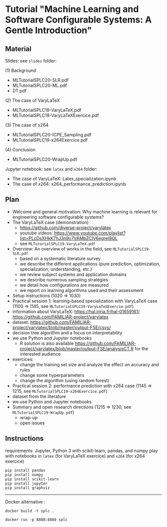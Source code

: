 # Tutorial "Machine Learning and Software Configurable Systems: A Gentle Introduction" 

## Material 

Slides: see `slides` folder:

 (1) Background
 * MLTutorialSPLC20-SLR.pdf
 * MLTutorialSPLC20-ML.pdf
 * DT.pdf
 
 (2) The case of VaryLaTeX
 * MLTutorialSPLC19-VaryLaTeX.pdf 
 * MLTutorialSPLC19-VaryLaTeXExercice.pdf
 
 (3) The case of x264
 * MLTutorialSPLC20-ICPE_Sampling.pdf
 * MLTutorialSPLC19-x264Exercice.pdf
 
 (4) Conclusion
 * MLTutorialSPLC20-WrapUp.pdf

Jupyter notebook: see `latex` and `x264` folder:
* The case of VaryLaTeX: Latex_specialization.ipynb
* The case of x264: x264_performance_prediction.ipynb
 
## Plan 

 * Welcome and general motivation: Why machine learning is relevant for engineering software configurable systems? 
 * The VaryLaTeX case (demonstration) 
   - https://github.com/diverse-project/varylatex 
   - youtube videos: https://www.youtube.com/playlist?list=PLcDsXHkK7hJ3n9v7VAMbZCIV6egreI8OL
   - see `MLTutorialSPLC19-VaryLaTeX.pdf`
 * Overview: An overview of works in the field, see `MLTutorialSPLC19-SLR.pdf`
   * based on a systematic literature survey
   * we describe the different applications (pure prediction, optimization, specialization, understanding, etc.)
   * we review subject systems and application domains 
   * we describe numerous sampling strategies 
   * we detail how configurations are measured 
   * we report on learning algorithms used and their assessment 
 * Setup instructions (1020 => 1030)
 * Practical session 1: learning-based specialization with VaryLaTeX case (1100 => 1145, see `MLTutorialSPLC19-VaryLaTeXExercie.pdf`) 
  * information about VaryLaTeX: https://hal.inria.fr/hal-01659161/ https://github.com/FAMILIAR-project/varylatex
  * dataset: https://github.com/FAMILIAR-project/varylatex/blob/master/output-FSE/csvs/
  * decision tree algorithm and a focus on interpretability 
  * we use Python and Jupyter notebooks 
    * R solution is also available https://github.com/FAMILIAR-project/varylatex/blob/master/output-FSE/analysisCT.R for the interested 
    audience 
  * exercices:
    * change the training set size and analyze the effect on accuracy and rules
    * change some hyperparameters
    * change the algorithm (using random forest)
 * Practical session 2: performance prediction with x264 case (1145 => 1215, see `MLTutorialSPLC19-x264Exercice.pdf`) 
  * dataset from the literature  
  * we use Python and Jupyter notebooks 
 * Summary and open research directions (1215 => 1230, see `MLTutorialSPLC19-WrapUp.pdf`)
   * wrap-up 
   * open issues 
  
 ## Instructions 
 
requirements: Jupyter, Python 3 with scikit-learn, pandas, and numpy 
play with notebooks in `latex` (for VaryLaTeX exercice) and `x264` (for x264 exercice) 

  ```
  pip install pandas
  pip install numpy
  pip install scikit-learn
  pip install jupyter
  pip install graphviz
  ```

****

Docker alternative : 

```
docker build -t splc .
```
```
docker run -p 8888:8888 splc
```
